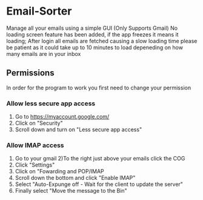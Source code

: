 # Email-Sorter
Manage all your emails using a simple GUI (Only Supports Gmail)
No loading screen feature has been added, if the app freezes it means it loading; After login all emails are fetched causing a slow loading time please be patient as it could take up to 10 minutes to load depeneding on how many emails are in your inbox

## Permissions
In order for the program to work you first need to change your permission

### Allow less secure app access
1) Go to https://myaccount.google.com/
2) Click on "Security"
3) Scroll down and turn on "Less secure app access"

### Allow IMAP access
1) Go to your gmail
2)To the right just above your emails click the COG
3) Click "Settings"
4) Click on "Fowarding and POP/IMAP
5) Scroll down the bottom and click "Enable IMAP"
6) Select "Auto-Expunge off - Wait for the client to update the server"
7) Finally select "Move the message to the Bin"
